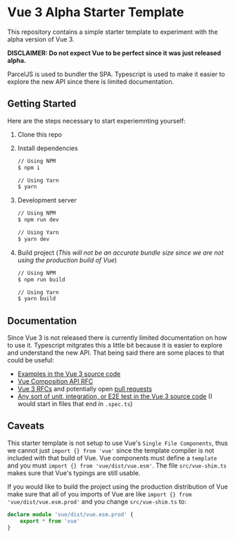 # Vue 3 Alpha Starter Template
This repository contains a simple starter template to experiment with the alpha version of Vue 3. 

**DISCLAIMER: Do not expect Vue to be perfect since it was just released alpha.** 

ParcelJS is used to bundler the SPA. Typescript is used to make it easier to explore the new API since there is limited documentation.

## Getting Started
Here are the steps necessary to start experiemnting yourself:
1. Clone this repo

2. Install dependencies

	```bash
	// Using NPM
	$ npm i

	// Using Yarn
	$ yarn
	```

2. Development server

	```bash
	// Using NPM
	$ npm run dev

	// Using Yarn
	$ yarn dev
	```

3. Build project (*This will not be an accurate bundle size since we are not using the production build of Vue*)

	```bash
	// Using NPM
	$ npm run build

	// Using Yarn
	$ yarn build
	```

## Documentation
Since Vue 3 is not released there is currently limited documentation on how to use it. Typescript mitgrates this a little bit because it is easier to explore and understand the new API. That being said there are some places to that could be useful:
* [Examples in the Vue 3 source code](https://github.com/vuejs/vue-next/tree/1c4cdd841daa2ba9c1ec35068c92f1ae776cacea/packages/vue/examples)
* [Vue Composition API RFC](https://vue-composition-api-rfc.netlify.com/#summary)
* [Vue 3 RFCs](https://github.com/vuejs/rfcs/tree/master/active-rfcs) and potentially open [pull requests](https://github.com/vuejs/rfcs/pulls)
* [Any sort of unit, integration, or E2E test in the Vue 3 source code](https://github.com/vuejs/vue-next/tree/1c4cdd841daa2ba9c1ec35068c92f1ae776cacea/packages/) (I would start in files that end in `.spec.ts`)

## Caveats
This starter template is not setup to use Vue's `Single File Components`, thus we cannot just `import {} from 'vue'` since the template compiler is not included with that build of Vue. Vue components must define a `template` and you must `import {} from 'vue/dist/vue.esm'`.
The file `src/vue-shim.ts` makes sure that Vue's typings are still usable.

If you would like to build the project using the production distribution of Vue make sure that all of you imports of Vue are like `import {} from 'vue/dist/vue.esm.prod'` and you change `src/vue-shim.ts` to:

```ts
declare module 'vue/dist/vue.esm.prod' {
	export * from 'vue'
}
```
